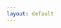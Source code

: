 ```yaml
---
layout: default
---
```

<script type="text/javascript">
	var curTag = $.query.get("tag");

    var tagss = <%=curTag%>;


/*    var str="<ul>";
    for (var i = archieves.length - 1; i >= 0; i--) {
    	archieves[i]
    	str += '<li><a href="{{ site.baseurl}}' + archieves[i].url + '">' + archieves[i].url + '</a></li>';

    	//date，url，title
    }
    $("#tags_html").html(str+"</ul>");*/
</script>


<div id="tags_html" class="well"></div>

<!-- 
<div class="well">
    {% for tag in site.tags %}
    	<h1><%=curTag%></h1>
    	<h1>{{ tag[0] }}<sup>{{ tag[1].size }}</sup></h1>
    	{% if tag[0] == <%=curTag%> %}
	        <ul>
	            <a href="{{site.baseurl}}/tags?tag={{tag[0] | cgi}}" title="{{ tag[0] }}">{{ tag[0] }}<sup>{{ tag[1].size }}</sup></a>

	            {% for post in tag[1] %}
	                <li><a href="{{ site.baseurl}}{{ post.url }}">{{ post.title }}</a></li>
	            {% endfor %}
	        </ul>
        {% endif %}
    {% endfor %}
</div>
 -->



